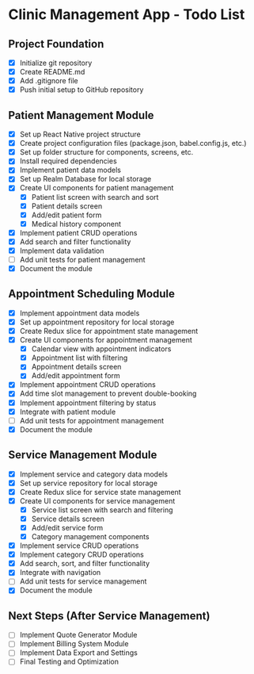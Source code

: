 # Clinic Management App - Todo List

## Project Foundation
- [x] Initialize git repository
- [x] Create README.md
- [x] Add .gitignore file
- [x] Push initial setup to GitHub repository

## Patient Management Module
- [x] Set up React Native project structure
- [x] Create project configuration files (package.json, babel.config.js, etc.)
- [x] Set up folder structure for components, screens, etc.
- [x] Install required dependencies
- [x] Implement patient data models
- [x] Set up Realm Database for local storage
- [x] Create UI components for patient management
  - [x] Patient list screen with search and sort
  - [x] Patient details screen
  - [x] Add/edit patient form
  - [x] Medical history component
- [x] Implement patient CRUD operations
- [x] Add search and filter functionality
- [x] Implement data validation
- [ ] Add unit tests for patient management
- [x] Document the module

## Appointment Scheduling Module
- [x] Implement appointment data models
- [x] Set up appointment repository for local storage
- [x] Create Redux slice for appointment state management
- [x] Create UI components for appointment management
  - [x] Calendar view with appointment indicators
  - [x] Appointment list with filtering
  - [x] Appointment details screen
  - [x] Add/edit appointment form
- [x] Implement appointment CRUD operations
- [x] Add time slot management to prevent double-booking
- [x] Implement appointment filtering by status
- [x] Integrate with patient module
- [ ] Add unit tests for appointment management
- [x] Document the module

## Service Management Module
- [x] Implement service and category data models
- [x] Set up service repository for local storage
- [x] Create Redux slice for service state management
- [x] Create UI components for service management
  - [x] Service list screen with search and filtering
  - [x] Service details screen
  - [x] Add/edit service form
  - [x] Category management components
- [x] Implement service CRUD operations
- [x] Implement category CRUD operations
- [x] Add search, sort, and filter functionality
- [x] Integrate with navigation
- [ ] Add unit tests for service management
- [x] Document the module

## Next Steps (After Service Management)
- [ ] Implement Quote Generator Module
- [ ] Implement Billing System Module
- [ ] Implement Data Export and Settings
- [ ] Final Testing and Optimization

